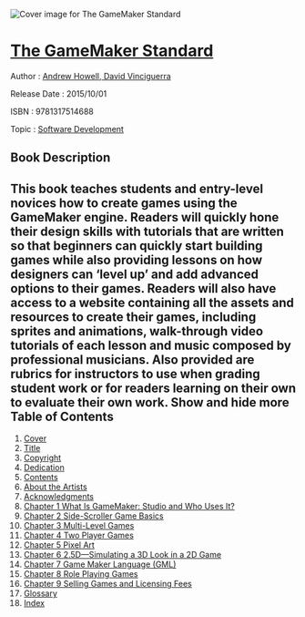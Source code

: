 ![Cover image for The GameMaker Standard](https://imgdetail.ebookreading.net/cover/cover/software_development/EB9781317514688.jpg)

[The GameMaker Standard](https://ebookreading.net/view/book/The+GameMaker+Standard-EB9781317514688_1.html "The GameMaker Standard")
====================================================================================================================

Author : [Andrew Howell](https://ebookreading.net/search/author/Andrew+Howell),[ David Vinciguerra](https://ebookreading.net/search/author/+David+Vinciguerra)

Release Date : 2015/10/01

ISBN : 9781317514688

Topic : [Software Development](https://ebookreading.net/search/category/software-development)

Book Description
-----------------

 This book teaches students and entry-level novices how to create games using the GameMaker engine. Readers will quickly hone their design skills with tutorials that are written so that beginners can quickly start building games while also providing lessons on how designers can ‘level up’ and add advanced options to their games. Readers will also have access to a website containing all the assets and resources to create their games, including sprites and animations, walk-through video tutorials of each lesson and music composed by professional musicians. Also provided are rubrics for instructors to use when grading student work or for readers learning on their own to evaluate their own work.
        Show and hide more                
Table of Contents
-----------------

1. [Cover](https://ebookreading.net/view/book/The+GameMaker+Standard-EB9781317514688_1.html)
1. [Title](https://ebookreading.net/view/book/The+GameMaker+Standard-EB9781317514688_3.html#page_iii)
1. [Copyright](https://ebookreading.net/view/book/The+GameMaker+Standard-EB9781317514688_4.html#page_iv)
1. [Dedication](https://ebookreading.net/view/book/The+GameMaker+Standard-EB9781317514688_5.html#page_v)
1. [Contents](https://ebookreading.net/view/book/The+GameMaker+Standard-EB9781317514688_6.html#page_vii)
1. [About the Artists](https://ebookreading.net/view/book/The+GameMaker+Standard-EB9781317514688_7.html#ht0004)
1. [Acknowledgments](https://ebookreading.net/view/book/The+GameMaker+Standard-EB9781317514688_8.html#ht0009)
1. [Chapter 1 What Is GameMaker: Studio and Who Uses It?](https://ebookreading.net/view/book/The+GameMaker+Standard-EB9781317514688_9.html#ht0010)
1. [Chapter 2 Side-Scroller Game Basics](https://ebookreading.net/view/book/The+GameMaker+Standard-EB9781317514688_10.html#ht0018)
1. [Chapter 3 Multi-Level Games](https://ebookreading.net/view/book/The+GameMaker+Standard-EB9781317514688_11.html#ht0051)
1. [Chapter 4 Two Player Games](https://ebookreading.net/view/book/The+GameMaker+Standard-EB9781317514688_12.html#ht0090)
1. [Chapter 5 Pixel Art](https://ebookreading.net/view/book/The+GameMaker+Standard-EB9781317514688_13.html#ht0124)
1. [Chapter 6 2.5D—Simulating a 3D Look in a 2D Game](https://ebookreading.net/view/book/The+GameMaker+Standard-EB9781317514688_14.html#ht0142)
1. [Chapter 7 Game Maker Language (GML)](https://ebookreading.net/view/book/The+GameMaker+Standard-EB9781317514688_15.html#ht0163)
1. [Chapter 8 Role Playing Games](https://ebookreading.net/view/book/The+GameMaker+Standard-EB9781317514688_16.html#ht0194)
1. [Chapter 9 Selling Games and Licensing Fees](https://ebookreading.net/view/book/The+GameMaker+Standard-EB9781317514688_17.html#ht0262)
1. [Glossary](https://ebookreading.net/view/book/The+GameMaker+Standard-EB9781317514688_18.html#ht0274)
1. [Index](https://ebookreading.net/view/book/The+GameMaker+Standard-EB9781317514688_19.html#ht0275)
